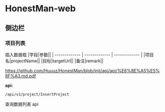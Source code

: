 # HonestMan-web

## 侧边栏
### 项目列表
插入数据框
|字段|参数||
| ------------- | ------------- | ------------- |
|项目名|projectName||
|目标|targetUrl||
|备注|remark||

https://github.com/Huuuz/HonestMan/blob/init/api/api/%E6%8E%A5%E5%8F%A3.md.pdf

**api:**
```
/api/v1/project/InsertProject
```

查询数据列表
api
```

```
